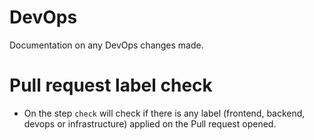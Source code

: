 # DevOps

Documentation on any DevOps changes made.

# Pull request label check

- On the step `check` will check if there is any label (frontend, backend, devops or infrastructure) applied on the Pull request opened.
